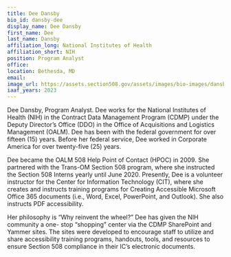 ```yaml
---
title: Dee Dansby
bio_id: dansby-dee
display_name: Dee Dansby
first_name: Dee
last_name: Dansby
affiliation_long: National Institutes of Health
affiliation_short: NIH
position: Program Analyst
office: 
location: Bethesda, MD
email: 
image_url: https://assets.section508.gov/assets/images/bio-images/dansby-dee.jpg
iaaf_years: 2023
---
```

Dee Dansby, Program Analyst. Dee works for the National Institutes of Health (NIH) in the Contract Data Management Program (CDMP) under the Deputy Director’s Office (DDO) in the Office of Acquisitions and Logistics Management (OALM). Dee has been with the federal government for over fifteen (15) years. Before her federal service, Dee worked in Corporate America for over twenty-five (25) years.

Dee became the OALM 508 Help Point of Contact (HPOC) in 2009. She partnered with the Trans-OM Section 508 program, where she instructed the Section 508 Interns yearly until June 2020. Presently, Dee is a volunteer instructor for the Center for Information Technology (CIT), where she creates and instructs training programs for Creating Accessible Microsoft Office 365 documents (i.e., Word, Excel, PowerPoint, and Outlook). She also instructs PDF accessibility.

Her philosophy is “Why reinvent the wheel?” Dee has given the NIH community a one- stop “shopping” center via the CDMP SharePoint and Yammer sites. The sites were developed to encourage staff to utilize and share accessibility training programs, handouts, tools, and resources to ensure Section 508 compliance in their IC’s electronic documents.